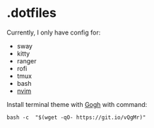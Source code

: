 # .dotfiles

Currently, I only have config for:
- sway
- kitty
- ranger
- rofi
- tmux
- bash
- [nvim](https://github.com/timrekelj/neotim)

Install terminal theme with [Gogh](https://gogh-co.github.io/Gogh/) with command:
```
bash -c  "$(wget -qO- https://git.io/vQgMr)"
```
